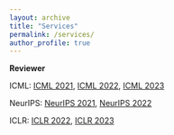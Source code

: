 ```yaml
---
layout: archive
title: "Services"
permalink: /services/
author_profile: true
---
```


**Reviewer**

ICML: [ICML 2021](https://icml.cc/Conferences/2021/Reviewers),
[ICML 2022](https://icml.cc/Conferences/2022/Reviewers),
[ICML 2023](https://icml.cc)

NeurIPS: [NeurIPS 2021](https://nips.cc/Conferences/2021/ProgramCommittee),
[NeurIPS 2022](https://neurips.cc/Conferences/2022/ProgramCommittee)

ICLR: [ICLR 2022](https://iclr.cc/Conferences/2022/Reviewers),
[ICLR 2023](https://iclr.cc/Conferences/2023)